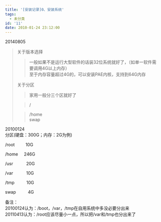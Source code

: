 ```yaml
---
title: '[安装记录]0、安装系统'
tags:
  - 未分类
id: '11'
date: 2010-01-24 23:12:00
---
```


  
20140805  

> 关于版本选择  
> 
> > 一般如果不是运行大型软件的话装32位系统就好了，（如单一软件需要调用4G以上内存）  
> > 至于内存容量超过4G的，可以安装PAE内核，支持到64G内存  
> >   
> 
> 关于分区  
> 
> > 家用一般分三个区就好了  
> 
> > /  
> 
> > /home  
> > swap

  
  
  
20100124  
分区(硬盘：300G；内存：2G为例)

/root         10G

/home     246G

/usr           20G

/var           10G

/tmp          10G

swap          4G

备注：  
20100124认为：/boot，/var，/tmp在自用系统中多没必要分出来  
20110413认为：/root应该尽量小一点，所以把/var和/tmp也分出来了  
  

> >